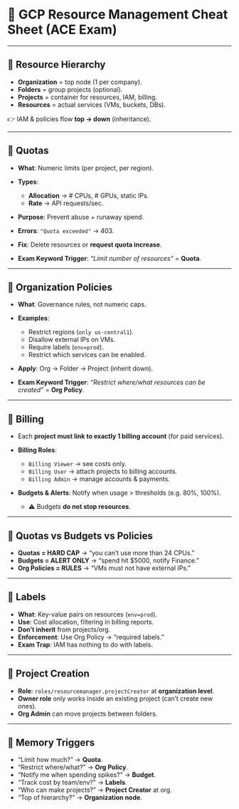 # 🚀 GCP Resource Management Cheat Sheet (ACE Exam)

---

## 🔹 Resource Hierarchy

* **Organization** = top node (1 per company).
* **Folders** = group projects (optional).
* **Projects** = container for resources, IAM, billing.
* **Resources** = actual services (VMs, buckets, DBs).

👉 IAM & policies flow **top → down** (inheritance).

---

## 🔹 Quotas

* **What**: Numeric limits (per project, per region).
* **Types**:

  * **Allocation** → # CPUs, # GPUs, static IPs.
  * **Rate** → API requests/sec.
* **Purpose**: Prevent abuse + runaway spend.
* **Errors**: `"Quota exceeded"` → 403.
* **Fix**: Delete resources or **request quota increase**.
* **Exam Keyword Trigger**: *“Limit number of resources”* = **Quota**.

---

## 🔹 Organization Policies

* **What**: Governance rules, not numeric caps.
* **Examples**:

  * Restrict regions (`only us-central1`).
  * Disallow external IPs on VMs.
  * Require labels (`env=prod`).
  * Restrict which services can be enabled.
* **Apply**: Org → Folder → Project (inherit down).
* **Exam Keyword Trigger**: *“Restrict where/what resources can be created”* = **Org Policy**.

---

## 🔹 Billing

* Each **project must link to exactly 1 billing account** (for paid services).
* **Billing Roles**:

  * `Billing Viewer` → see costs only.
  * `Billing User` → attach projects to billing accounts.
  * `Billing Admin` → manage accounts & payments.
* **Budgets & Alerts**: Notify when usage > thresholds (e.g. 80%, 100%).

  * ⚠️ Budgets **do not stop resources**.

---

## 🔹 Quotas vs Budgets vs Policies

* **Quotas = HARD CAP** → “you can’t use more than 24 CPUs.”
* **Budgets = ALERT ONLY** → “spend hit $5000, notify Finance.”
* **Org Policies = RULES** → “VMs must not have external IPs.”

---

## 🔹 Labels

* **What**: Key-value pairs on resources (`env=prod`).
* **Use**: Cost allocation, filtering in billing reports.
* **Don’t inherit** from projects/org.
* **Enforcement**: Use Org Policy → “required labels.”
* **Exam Trap**: IAM has nothing to do with labels.

---

## 🔹 Project Creation

* **Role**: `roles/resourcemanager.projectCreator` at **organization level**.
* **Owner role** only works inside an existing project (can’t create new ones).
* **Org Admin** can move projects between folders.

---

## 🧠 Memory Triggers

* “Limit how much?” → **Quota**.
* “Restrict where/what?” → **Org Policy**.
* “Notify me when spending spikes?” → **Budget**.
* “Track cost by team/env?” → **Labels**.
* “Who can make projects?” → **Project Creator** at org.
* “Top of hierarchy?” → **Organization node**.
